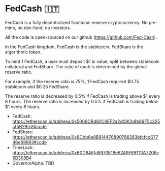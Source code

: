 # FedCash 🇮🇹

FedCash is a fully decentralized fractional reserve cryptocurrency. No pre-mine, no dev-fund, no investors.

All the code is open-sourced on our github (https://github.com/Fed-Cash).

In the FedCash kingdom, FedCash is the stablecoin. FedShare is the algorithmic token.

To mint 1 FedCash, a user must deposit $1 in value, split between stablecoin collateral and FedShare. The ratio of each is determined by the global reserve ratio.

For example, if the reserve ratio is 75%, 1 FedCash required $0.75 stablecoin and $0.25 FedShare.

The reserve ratio is decreased by 0.5% if FedCash is trading above $1 every 8 hours. The reserve ratio is increased by 0.5% if FedCash is trading below $1 every 8 hours.

* FedCash: https://etherscan.io/address/0x5069CBd92C6EF2a2d09Cb8b89F5c325af5B29fc8#code
* FedShare: https://etherscan.io/address/0x8Cbb6e8B914476890788283bfcfcd67746e69993#code
* TimeLock: https://etherscan.io/address/0xB0D8451d8970E18e6249F89111fA7208c6B308B4
* GovernorAlpha: TBD
